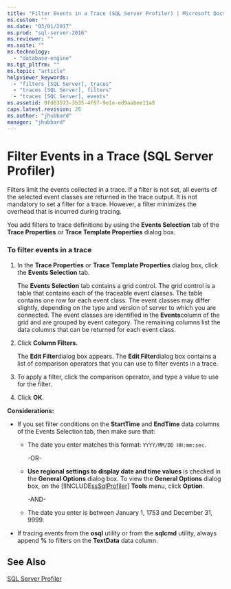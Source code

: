 ```yaml
---
title: "Filter Events in a Trace (SQL Server Profiler) | Microsoft Docs"
ms.custom: ""
ms.date: "03/01/2017"
ms.prod: "sql-server-2016"
ms.reviewer: ""
ms.suite: ""
ms.technology: 
  - "database-engine"
ms.tgt_pltfrm: ""
ms.topic: "article"
helpviewer_keywords: 
  - "filters [SQL Server], traces"
  - "traces [SQL Server], filters"
  - "traces [SQL Server], events"
ms.assetid: 0fd63573-3b35-4f67-9e1e-ed9aabee11a8
caps.latest.revision: 26
ms.author: "jhubbard"
manager: "jhubbard"
---
```

# Filter Events in a Trace (SQL Server Profiler)
  Filters limit the events collected in a trace. If a filter is not set, all events of the selected event classes are returned in the trace output. It is not mandatory to set a filter for a trace. However, a filter minimizes the overhead that is incurred during tracing.  
  
 You add filters to trace definitions by using the **Events Selection** tab of the **Trace Properties** or **Trace Template Properties** dialog box.  
  
### To filter events in a trace  
  
1.  In the **Trace Properties** or **Trace Template Properties** dialog box, click the **Events Selection** tab.  
  
     The **Events Selection** tab contains a grid control. The grid control is a table that contains each of the traceable event classes. The table contains one row for each event class. The event classes may differ slightly, depending on the type and version of server to which you are connected. The event classes are identified in the **Events**column of the grid and are grouped by event category. The remaining columns list the data columns that can be returned for each event class.  
  
2.  Click **Column Filters.**  
  
     The **Edit Filter**dialog box appears. The **Edit Filter**dialog box contains a list of comparison operators that you can use to filter events in a trace.  
  
3.  To apply a filter, click the comparison operator, and type a value to use for the filter.  
  
4.  Click **OK**.  
  
 **Considerations:**  
  
-   If you set filter conditions on the **StartTime** and **EndTime** data columns of the Events Selection tab, then make sure that:  
  
    -   The date you enter matches this format: `YYYY/MM/DD HH:mm:sec`.  
  
         -OR-  
  
    -   **Use regional settings to display date and time values** is checked in the **General Options** dialog box. To view the **General Options** dialog box, on the [!INCLUDE[ssSqlProfiler](../../analysis-services/data-mining/includes/sssqlprofiler-md.md)] **Tools** menu, click **Option**.  
  
         -AND-  
  
    -   The date you enter is between January 1, 1753 and December 31, 9999.  
  
-   If tracing events from the **osql** utility or from the **sqlcmd** utility, always append **%** to filters on the **TextData** data column.  
  
## See Also  
 [SQL Server Profiler](../../tools/sql-server-profiler/sql-server-profiler.md)  
  
  